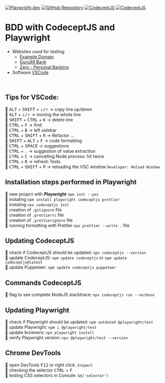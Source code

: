 [![Playwright.dev](https://img.shields.io/badge/Documentation-Playwright-45ba4b.svg?logo=playwright)](https://playwright.dev/docs/intro)
[![GitHub Repository](https://img.shields.io/badge/GitHub-CodeceptJS-45ba4b.svg?logo=github)](https://github.com/codeceptjs/CodeceptJS)
[![CodeceptJS](https://img.shields.io/badge/Discourse-CodeceptJS-ffd700.svg)](https://codecept.discourse.group/)
[![CodeceptJS](https://img.shields.io/badge/Testing%20framework-CodeceptJS-ffd700.svg)](https://codecept.io/)
<br>

# BDD with CodeceptJS and Playwright

- Websites used for testing:
  - [Example Domain](https://www.example.com/)
  - [Guru99 Bank](http://demo.guru99.com/v4/)
  - [Zero - Personal Banking](http://zero.webappsecurity.com/)
- Software [VSCode](https://code.visualstudio.com/)

<br>

## Tips for VSCode:

:small_orange_diamond: <kbd>ALT</kbd> + <kbd>SHIFT</kbd> + <kbd>↓/↑</kbd> -> copy line up/down  
:small_orange_diamond: <kbd>ALT</kbd> + <kbd>↓/↑</kbd> -> moving the whole line  
:small_orange_diamond: <kbd>SHIFT</kbd> + <kbd>CTRL</kbd> + <kbd>K</kbd> -> delete line  
:small_orange_diamond: <kbd>CTRL</kbd> + <kbd>F</kbd> -> find  
:small_orange_diamond: <kbd>CTRL</kbd> + <kbd>B</kbd> -> left sidebar  
:small_orange_diamond: <kbd>CTRL</kbd> + <kbd>SHIFT</kbd> + <kbd>R</kbd> -> Refactor ...  
:small_orange_diamond: <kbd>SHIFT</kbd> + <kbd>ALT</kbd> + <kbd>F</kbd> -> code formatting  
:small_orange_diamond: <kbd>CTRL</kbd> + <kbd>SPACE</kbd> -> suggestions  
:small_orange_diamond: <kbd>CTRL</kbd> + <kbd>.</kbd> -> suggestion of value extraction  
:small_orange_diamond: <kbd>CTRL</kbd> + <kbd>C</kbd> -> cancelling Node process: hit twice  
:small_orange_diamond: <kbd>CTRL</kbd> + <kbd>R</kbd> -> refresh Tests  
:small_orange_diamond: <kbd>CTRL</kbd> + <kbd>SHIFT</kbd> + <kbd>P</kbd> -> reloading the VSC window `Developer: Reload Window`

## Installation steps performed in Playwright

:small_orange_diamond: new project with **Playwright** `npm init --yes`  
:small_orange_diamond: instaling `npm install playwright codeceptjs prettier`  
:small_orange_diamond: instaling `npx codeceptjs init`    
:small_orange_diamond: creation of `.gitignore` file  
:small_orange_diamond: creation of `.prettierrc` file   
:small_orange_diamond: creation of `.prettierignore` file   
:small_orange_diamond: running formatting with Prettier `npx prettier --write .` file

## Updating CodeceptJS

:small_orange_diamond: check if CodeceptJS should be updated: `npx codeceptjs --version`  
:small_orange_diamond: update CodeceptJS: `npm update codeceptjs` or `npm update codeceptjs@latest`    
:small_orange_diamond: update Puppeteer: `npm update codeceptjs puppeteer`  

## Commands CodeceptJS

:small_orange_diamond: flag to see complete NodeJS stacktrace: `npx codeceptjs run --verbose`  

## Updating Playwright

:small_orange_diamond: check if Playwright should be updated: `npm outdated @playwright/test`  
:small_orange_diamond: update Playwright: `npm i @playwright/test`  
:small_orange_diamond: update browsers: `npx playwright install`  
:small_orange_diamond: verify Playwright version: `npx @playwright/test --version`

## Chrome DevTools

:small_orange_diamond: open DevTools <kbd>F12</kbd> or right click: `Inspect`  
:small_orange_diamond: checking the selector <kbd>CTRL</kbd> + <kbd>F</kbd>  
:small_orange_diamond: testing CSS selectors in Console: `$$('selector')`
